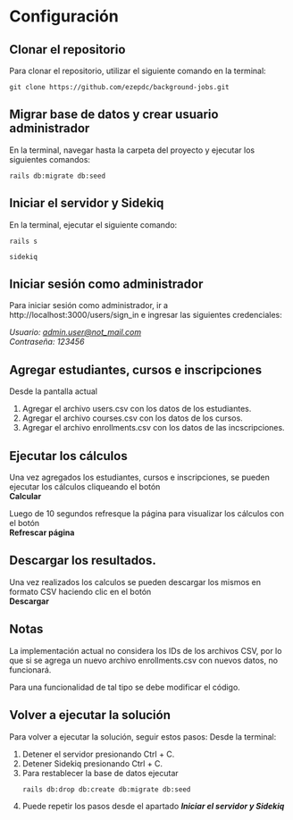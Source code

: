 # Configuración

## Clonar el repositorio
Para clonar el repositorio, utilizar el siguiente comando en la terminal:

```
git clone https://github.com/ezepdc/background-jobs.git
```

## Migrar base de datos y crear usuario administrador
En la terminal, navegar hasta la carpeta del proyecto y ejecutar los siguientes comandos:

```
rails db:migrate db:seed
```

## Iniciar el servidor y Sidekiq
En la terminal, ejecutar el siguiente comando:

```
rails s
```

```
sidekiq
```

## Iniciar sesión como administrador
Para iniciar sesión como administrador, ir a http://localhost:3000/users/sign_in e ingresar las siguientes credenciales:

*Usuario: admin.user@not_mail.com* <br />
*Contraseña: 123456*

## Agregar estudiantes, cursos e inscripciones
Desde la pantalla actual

1. Agregar el archivo users.csv con los datos de los estudiantes.
2. Agregar el archivo courses.csv con los datos de los cursos.
3. Agregar el archivo enrollments.csv con los datos de las incscripciones.

## Ejecutar los cálculos
Una vez agregados los estudiantes, cursos e inscripciones, se pueden ejecutar los cálculos cliqueando el botón <br />
**Calcular**

Luego de 10 segundos refresque la página para visualizar los cálculos con el botón <br />
**Refrescar página**

## Descargar los resultados.
Una vez realizados los calculos se pueden descargar los mismos en formato CSV haciendo clic en el botón <br />
**Descargar**

## Notas
La implementación actual no considera los IDs de los archivos CSV, por lo que si se agrega un nuevo archivo enrollments.csv con nuevos datos, no funcionará.

Para una funcionalidad de tal tipo se debe modificar el código.

## Volver a ejecutar la solución
Para volver a ejecutar la solución, seguir estos pasos:
Desde la terminal:

1. Detener el servidor presionando Ctrl + C.
2. Detener Sidekiq presionando Ctrl + C.
3. Para restablecer la base de datos ejecutar
    ```
    rails db:drop db:create db:migrate db:seed
    ```
4. Puede repetir los pasos desde el apartado ***Iniciar el servidor y Sidekiq***
